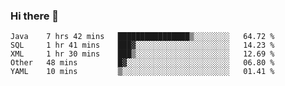 ### Hi there 👋

<!--
**urzz/urzz** is a ✨ _special_ ✨ repository because its `README.md` (this file) appears on your GitHub profile.

Here are some ideas to get you started:

- 🔭 I’m currently working on ...
- 🌱 I’m currently learning ...
- 👯 I’m looking to collaborate on ...
- 🤔 I’m looking for help with ...
- 💬 Ask me about ...
- 📫 How to reach me: ...
- 😄 Pronouns: ...
- ⚡ Fun fact: ...
-->

<!--START_SECTION:waka-->
```text
Java    7 hrs 42 mins   ████████████████▒░░░░░░░░   64.72 % 
SQL     1 hr 41 mins    ███▓░░░░░░░░░░░░░░░░░░░░░   14.23 % 
XML     1 hr 30 mins    ███▒░░░░░░░░░░░░░░░░░░░░░   12.69 % 
Other   48 mins         █▓░░░░░░░░░░░░░░░░░░░░░░░   06.80 % 
YAML    10 mins         ▒░░░░░░░░░░░░░░░░░░░░░░░░   01.41 % 
```
<!--END_SECTION:waka-->
